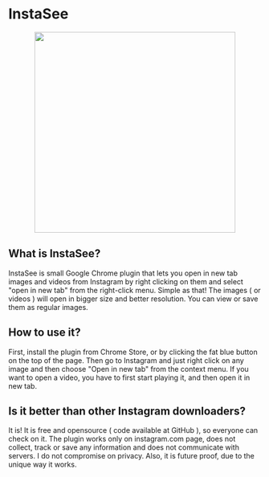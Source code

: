 # InstaSee 

<p align="center"><a href="https://instasee.me" target="_blank"><img width="400"src="https://instasee.me/img/logo.png"></a></p>


## What is InstaSee?
InstaSee is small Google Chrome plugin that lets you open in new tab images and videos from Instagram by right clicking on them and select "open in new tab" from the right-click menu. Simple as that! The images ( or videos ) will open in bigger size and better resolution. You can view or save them as regular images.

## How to use it?
First, install the plugin from Chrome Store, or by clicking the fat blue button on the top of the page. Then go to Instagram and just right click on any image and then choose "Open in new tab" from the context menu. If you want to open a video, you have to first start playing it, and then open it in new tab.

## Is it better than other Instagram downloaders?

It is! It is free and opensource ( code available at GitHub ), so everyone can check on it. The plugin works only on instagram.com page, does not collect, track or save any information and does not communicate with servers. I do not compromise on privacy. Also, it is future proof, due to the unique way it works.

